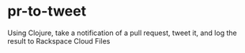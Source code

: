 pr-to-tweet
===========

Using Clojure, take a notification of a pull request, tweet it, and log the result to Rackspace Cloud Files
